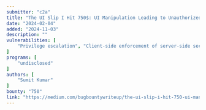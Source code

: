 ```yaml
---
submitter: "c2a"
title: "The UI Slip I Hit 750$: UI Manipulation Leading to Unauthorized Permission Changes"
date: "2024-02-04"
added: "2024-11-03"
description: ""
vulnerabilities: [
    "Privilege escalation", "Client-side enforcement of server-side security"
]
programs: [
    "undisclosed"
]
authors: [
    "Sumit Kumar"
]
bounty: "750"
link: "https://medium.com/bugbountywriteup/the-ui-slip-i-hit-750-ui-manipulation-leading-to-unauthorized-permission-changes-d65621d8dd96"
---
```




